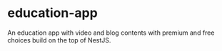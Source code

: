 # education-app
An education app with video and blog contents with premium and free choices build on the top of NestJS.
